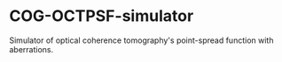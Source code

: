 # COG-OCTPSF-simulator
Simulator of optical coherence tomography's point-spread function with aberrations.

